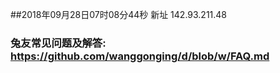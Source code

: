 ##2018年09月28日07时08分44秒 新址 142.93.211.48
### 兔友常见问题及解答: https://github.com/wanggonging/d/blob/w/FAQ.md
